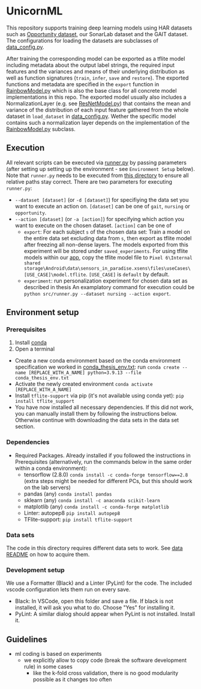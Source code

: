 # UnicornML

This repository supports training deep learning models using HAR datasets such as [Opportunity dataset](https://archive.ics.uci.edu/ml/datasets/opportunity+activity+recognition), our SonarLab dataset and the GAIT dataset.
The configurations for loading the datasets are subclasses of [data_config.py](./src/data_configs/data_config.py).

After training the corresponding model can be exported as a tflite model including metadata about the output label strings, the required input features and the variances and means of their underlying distribution as well as function signatures (`train`, `infer`, `save` and `restore`). The exported functions and metadata are specified in the `export` function in [RainbowModel.py](./src/models/RainbowModel.py) which is also the base class for all concrete model implementations in this repo.
The exported model usually also includes a NormalizationLayer (e.g. see [ResNetModel.py](./src/models/ResNetModel.py)) that contains the mean and variance of the distribution of each input feature gathered from the whole dataset in `load_dataset` in [data_config.py](./src/data_configs/data_config.py). Wether the specific model contains such a normalization layer depends on the implementation of the [RainbowModel.py](./src/models/RainbowModel.py) subclass.

## Execution
All relevant scripts can be executed via [runner.py](src/runner.py) by passing parameters (after setting up setting up the environment - see `Environment Setup` below). 
Note that `runner.py` needs to be executed from [this directory](.) to ensure all relative paths stay correct.
There are two parameters for executing `runner.py`:
- `--dataset [dataset]` (or `-d [dataset]`) for specifiying the data set you want to execute an action on. `[dataset]` can be one of `gait`, `nursing` or `opportunity`.
- `--action [dataset]` (or `-a [action]`) for specifying which action you want to execute on the chosen dataset. `[action]` can be one of 
  - `export`: For each subject `s` of the chosen data set: Train a model on the entire data set excluding data from `s`, then export as tflite model after freezing all non-dense layers. The models exported from this experiment will be stored under `saved_experiments`. For using tflite models within our [app](../xsens_android), copy the tflite model file to `Pixel 6\Internal shared storage\Android\data\sensors_in_paradise.xsens\files\useCases\[USE_CASE]\model.tflite`. `[USE_CASE]` is `default` by default.
  - `experiment`: run personalization experiment for chosen data set as described in thesis
An examplatory command for execution could be `python src/runner.py --dataset nursing --action export`.
    
## Environment setup

### Prerequisites
1. Install [conda](https://docs.conda.io/en/latest/)
2. Open a terminal
  - Create a new conda environment based on the conda environment specification we worked in [conda_thesis_env.txt](conda_thesis_env.txt): run `conda create --name [REPLACE_WITH_A_NAME] python=3.9.13 --file conda_thesis_env.txt`
  - Activate the newly created environment `conda activate [REPLACE_WITH_A_NAME]`
  - Install `tflite-support` via pip (it's not available using conda yet): `pip install tflite_support`
  - You have now installed all necessary dependencies. If this did not work, you can manually install them by following the instructions below. Otherwise continue with downloading the data sets in the data set section.

### Dependencies
- Required Packages. Already installed if you followed the instructions in Prerequisites (alternatively, run the commands below in the same order within a conda environment):
  - tensorflow (2.8.0) `conda install -c conda-forge tensorflow==2.8` (extra steps might be needed for different PCs, but this should work on the lab servers)
  - pandas (any) `conda install pandas`
  - sklearn (any) `conda install -c anaconda scikit-learn`
  - matplotlib (any) `conda install -c conda-forge matplotlib`
  - Linter: autopep8 `pip install autopep8`
  - TFlite-support: `pip install tflite-support`

### Data sets
The code in this directory requires different data sets to work. 
See [data README](./data/README.md) on how to acquire them.

### Development setup
We use a Formatter (Black) and a Linter (PyLint) for the code. The included vscode configuration lets them run on every save.

- Black: In VSCode, open this folder and save a file. If black is not installed, it will ask you what to do. Choose "Yes" for installing it.
- PyLint: A similar dialog should appear when PyLint is not installed. Install it.

## Guidelines

- ml coding is based on experiments
  - we explicitly allow to copy code (break the software development rule) in some cases
    - like the k-fold cross validation, there is no good modularity possible as it changes too often
